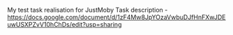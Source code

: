 My test task realisation for JustMoby
Task description - https://docs.google.com/document/d/1zF4Mw8JpYOzaVwbuDJfHnFXwJDEuwUSXPZvV10hChDs/edit?usp=sharing
